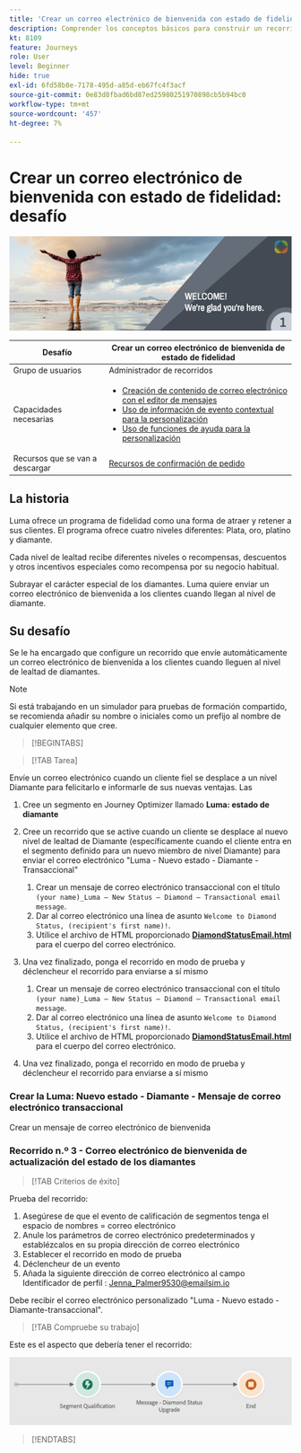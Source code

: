 ```yaml
---
title: 'Crear un correo electrónico de bienvenida con estado de fidelidad: desafío'
description: Comprender los conceptos básicos para construir un recorrido en el lienzo del recorrido.
kt: 8109
feature: Journeys
role: User
level: Beginner
hide: true
exl-id: 6fd58b8e-7178-495d-a85d-eb67fc4f3acf
source-git-commit: 0e83d8fbad6bd87ed25980251970898cb5b94bc0
workflow-type: tm+mt
source-wordcount: '457'
ht-degree: 7%

---
```


# Crear un correo electrónico de bienvenida con estado de fidelidad: desafío

![Correo electrónico de bienvenida del estado de fidelidad de AJO: desafiar titular](/help/challenges/assets/email-assets/luma-transactional-onboarding-1.png)

| Desafío | Crear un correo electrónico de bienvenida de estado de fidelidad |
|---|---|
| Grupo de usuarios | Administrador de recorridos |
| Capacidades necesarias | <ul><li>[Creación de contenido de correo electrónico con el editor de mensajes](https://experienceleague.adobe.com/docs/journey-optimizer-learn/tutorials/create-messages/create-email-content-with-the-message-editor.html?lang=en)</li> <li>[Uso de información de evento contextual para la personalización](https://experienceleague.adobe.com/docs/journey-optimizer-learn/tutorials/personalize-content/use-contextual-event-information-for-personalization.html?lang=en)</li><li>[Uso de funciones de ayuda para la personalización](https://experienceleague.adobe.com/docs/journey-optimizer-learn/tutorials/personalize-content/use-helper-functions-for-personalization.html?lang=en)</li></ul> |
| Recursos que se van a descargar | [Recursos de confirmación de pedido](/help/challenges/assets/email-assets/order-confirmation-assets.zip) |

## La historia

Luma ofrece un programa de fidelidad como una forma de atraer y retener a sus clientes. El programa ofrece cuatro niveles diferentes: Plata, oro, platino y diamante.

Cada nivel de lealtad recibe diferentes niveles o recompensas, descuentos y otros incentivos especiales como recompensa por su negocio habitual.

Subrayar el carácter especial de los diamantes. Luma quiere enviar un correo electrónico de bienvenida a los clientes cuando llegan al nivel de diamante.

## Su desafío

Se le ha encargado que configure un recorrido que envíe automáticamente un correo electrónico de bienvenida a los clientes cuando lleguen al nivel de lealtad de diamantes.

>[!NOTE]
> Si está trabajando en un simulador para pruebas de formación compartido, se recomienda añadir su nombre o iniciales como un prefijo al nombre de cualquier elemento que cree.

>[!BEGINTABS]

>[!TAB Tarea]

Envíe un correo electrónico cuando un cliente fiel se desplace a un nivel Diamante para felicitarlo e informarle de sus nuevas ventajas. Las

1. Cree un segmento en Journey Optimizer llamado **Luma: estado de diamante**
2. Cree un recorrido que se active cuando un cliente se desplace al nuevo nivel de lealtad de Diamante (específicamente cuando el cliente entra en el segmento definido para un nuevo miembro de nivel Diamante) para enviar el correo electrónico &quot;Luma - Nuevo estado - Diamante - Transaccional&quot;
   1. Crear un mensaje de correo electrónico transaccional con el título `(your name)_Luma – New Status – Diamond – Transactional email message`.
   2. Dar al correo electrónico una línea de asunto `Welcome to Diamond Status, (recipient's first name)!`.
   3. Utilice el archivo de HTML proporcionado **[DiamondStatusEmail.html](/help/challenges/assets/email-assets/DiamondStatusEmail.html)** para el cuerpo del correo electrónico.
3. Una vez finalizado, ponga el recorrido en modo de prueba y déclencheur el recorrido para enviarse a sí mismo  

   1. Crear un mensaje de correo electrónico transaccional con el título `(your name)_Luma – New Status – Diamond – Transactional email message`.
   1. Dar al correo electrónico una línea de asunto `Welcome to Diamond Status, (recipient's first name)!`.
   1. Utilice el archivo de HTML proporcionado **[DiamondStatusEmail.html](/help/challenges/assets/email-assets/DiamondStatusEmail.html)** para el cuerpo del correo electrónico.
4. Una vez finalizado, ponga el recorrido en modo de prueba y déclencheur el recorrido para enviarse a sí mismo  

### Crear la Luma: Nuevo estado - Diamante - Mensaje de correo electrónico transaccional

Crear un mensaje de correo electrónico de bienvenida

### **Recorrido n.º 3 - Correo electrónico de bienvenida de actualización del estado de los diamantes**


>[!TAB Criterios de éxito]

Prueba del recorrido:

1. Asegúrese de que el evento de calificación de segmentos tenga el espacio de nombres = correo electrónico
1. Anule los parámetros de correo electrónico predeterminados y establézcalos en su propia dirección de correo electrónico
1. Establecer el recorrido en modo de prueba
1. Déclencheur de un evento
1. Añada la siguiente dirección de correo electrónico al campo Identificador de perfil : Jenna_Palmer9530@emailsim.io

Debe recibir el correo electrónico personalizado &quot;Luma - Nuevo estado - Diamante-transaccional&quot;.

>[!TAB Compruebe su trabajo]

Este es el aspecto que debería tener el recorrido:

![Diamond-status-upgrade-recorrido](/help/challenges/assets/journey-luma-diamond-status-upgrade.png)

>[!ENDTABS]
